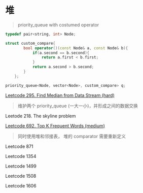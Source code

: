 # 堆

> priority_queue with costumed operator

```cpp
typedef pair<string, int> Node;

struct custom_compare{
        bool operator()(const Node& a, const Node& b){
            if(a.second == b.second){
                return a.first < b.first;
            }
            return a.second > b.second;
        }
    };

priority_queue<Node, vector<Node>, custom_compare> q;
```



[Leetcode 295. Find Median from Data Stream (hard)](https://www.yuque.com/docs/share/4806bda0-3ee4-4f4d-9131-a84d09a92b51?#)

> 维护两个 priority_queue (一大一小)，并形成之间的数据交换

Leetode 218. The skyline problem

[Leetcode 692. Top K Frequent Words (medium)](https://www.yuque.com/docs/share/26fe4c4e-22ed-4551-a68b-b23cb98718a6?#)

> 同时使用堆和邻接表， 堆的 comparator 需要重新定义

Leetcode 871

Leetcode 1354

Leetcode 1499

Leetcode 1508

Leetcode 1606
